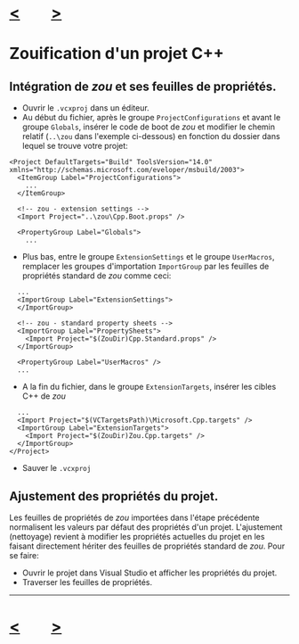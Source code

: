 # [<](property-sheet-shared-overload)&emsp;&emsp;[>](cpm)

# Zouification d'un projet C++

## Intégration de *zou* et ses feuilles de propriétés.
- Ouvrir le `.vcxproj` dans un éditeur.
- Au début du fichier, après le groupe `ProjectConfigurations` et avant le groupe `Globals`, insérer le code de boot de *zou* et modifier le chemin relatif (`..\zou` dans l'exemple ci-dessous) en fonction du dossier dans lequel se trouve votre projet: 
```
<Project DefaultTargets="Build" ToolsVersion="14.0" xmlns="http://schemas.microsoft.com/eveloper/msbuild/2003">
  <ItemGroup Label="ProjectConfigurations">
	...
  </ItemGroup>

  <!-- zou - extension settings -->
  <Import Project="..\zou\Cpp.Boot.props" />
  
  <PropertyGroup Label="Globals">
	...
```
- Plus bas, entre le groupe `ExtensionSettings` et le groupe `UserMacros`, remplacer les groupes d'importation `ImportGroup` par les feuilles de propriétés standard de *zou* comme ceci:
```
  ...  
  <ImportGroup Label="ExtensionSettings">
  </ImportGroup>
  
  <!-- zou - standard property sheets -->
  <ImportGroup Label="PropertySheets">
    <Import Project="$(ZouDir)Cpp.Standard.props" />
  </ImportGroup>
  
  <PropertyGroup Label="UserMacros" />
  ...
```
- A la fin du fichier, dans le groupe `ExtensionTargets`, insérer les cibles C++ de *zou*
```
  ...
  <Import Project="$(VCTargetsPath)\Microsoft.Cpp.targets" />
  <ImportGroup Label="ExtensionTargets">
    <Import Project="$(ZouDir)Zou.Cpp.targets" />
  </ImportGroup>
</Project>
```
- Sauver le `.vcxproj`


## Ajustement des propriétés du projet.
Les feuilles de propriétés de *zou* importées dans l'étape précédente normalisent les valeurs par défaut des propriétés d'un projet. L'ajustement (nettoyage) revient à modifier les propriétés actuelles du projet en les faisant directement hériter des feuilles de propriétés standard de *zou*. Pour se faire:
- Ouvrir le projet dans Visual Studio et afficher les propriétés du projet.
- Traverser les feuilles de propriétés.

---
# [<](property-sheet-shared-overload)&emsp;&emsp;[>](cpm)